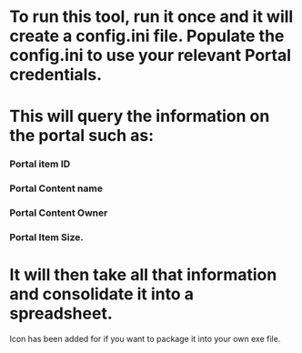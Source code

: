 # To run this tool, run it once and it will create a config.ini file. Populate the config.ini to use your relevant Portal credentials.
# This will query the information on the portal such as:
### Portal item ID
### Portal Content name
### Portal Content Owner
### Portal Item Size.

# It will then take all that information and consolidate it into a spreadsheet.
Icon has been added for if you want to package it into your own exe file.
